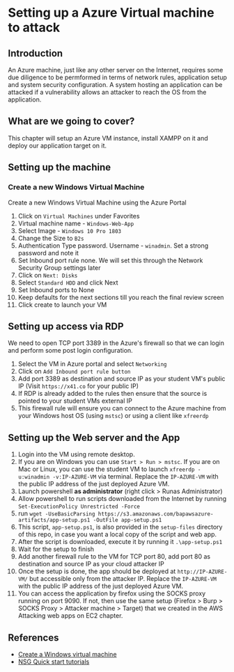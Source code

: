 # Setting up a Azure Virtual machine to attack

## Introduction

An Azure machine, just like any other server on the Internet, requires some due diligence to be permformed in terms of network rules, application setup and system security configuration. A system hosting an application can be attacked if a vulnerability allows an attacker to reach the OS from the application.

## What are we going to cover?

This chapter will setup an Azure VM instance, install XAMPP on it and deploy our application target on it.

## Setting up the machine

### Create a new Windows Virtual Machine

Create a new Windows Virtual Machine using the Azure Portal

1. Click on `Virtual Machines` under Favorites
2. Virtual machine name - `Windows-Web-App`
3. Select Image - `Windows 10 Pro 1803`
4. Change the Size to `B2s`
5. Authentication Type password. Username - `winadmin`. Set a strong password and note it
6. Set Inbound port rule none. We will set this through the Network Security Group settings later
7. Click on `Next: Disks`
8. Select `Standard HDD` and click Next
9. Set Inbound ports to None
10. Keep defaults for the next sections till you reach the final review screen
11. Click create to launch your VM

## Setting up access via RDP

We need to open TCP port 3389 in the Azure's firewall so that we can login and perform some post login configuration.

1. Select the VM in Azure portal and select `Networking`
2. Click on `Add Inbound port rule button`
3. Add port 3389 as destination and source IP as your student VM's public IP (Visit `https://x41.co` for your public IP)
4. If RDP is already added to the rules then ensure that the source is pointed to your student VMs external IP
5. This firewall rule will ensure you can connect to the Azure machine from your Windows host OS (using `mstsc`) or using a client like `xfreerdp`

## Setting up the Web server and the App

1. Login into the VM using remote desktop. 
2. If you are on Windows you can use `Start > Run > mstsc`. If you are on Mac or Linux, you can use the student VM to launch `xfreerdp -u:winadmin -v:IP-AZURE-VM` via terminal. Replace the `IP-AZURE-VM` with the public IP address of the just deployed Azure VM.
3. Launch powershell **as administrator** (right click > Runas Administrator)
4. Allow powershell to run scripts downloaded from the Internet by running `Set-ExecutionPolicy Unrestricted -Force`
5. run `wget -UseBasicParsing https://s3.amazonaws.com/bapawsazure-artifacts/app-setup.ps1 -OutFile app-setup.ps1`
6. This script, `app-setup.ps1`, is also provided in the `setup-files` directory of this repo, in case you want a local copy of the script and web app.
7. After the script is downloaded, execute it by running it `.\app-setup.ps1`
8. Wait for the setup to finish
9. Add another firewall rule to the VM for TCP port 80, add port 80 as destination and source IP as your cloud attacker IP
10. Once the setup is done, the app should be deployed at `http://IP-AZURE-VM/` but accessible only from the attacker IP. Replace the `IP-AZURE-VM` with the public IP address of the just deployed Azure VM.
11. You can access the application by firefox using the SOCKS proxy running on port 9090. If not, then use the same setup (Firefox > Burp > SOCKS Proxy > Attacker machine > Target) that we created in the AWS Attacking web apps on EC2 chapter.

## References

- [Create a Windows virtual machine](https://docs.microsoft.com/en-us/azure/virtual-machines/windows/quick-create-portal)
- [NSG Quick start tutorials](https://docs.microsoft.com/en-us/azure/virtual-machines/windows/nsg-quickstart-portal)